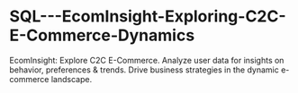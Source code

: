 # SQL---EcomInsight-Exploring-C2C-E-Commerce-Dynamics
EcomInsight: Explore C2C E-Commerce. Analyze user data for insights on behavior, preferences &amp; trends. Drive business strategies in the dynamic e-commerce landscape.
